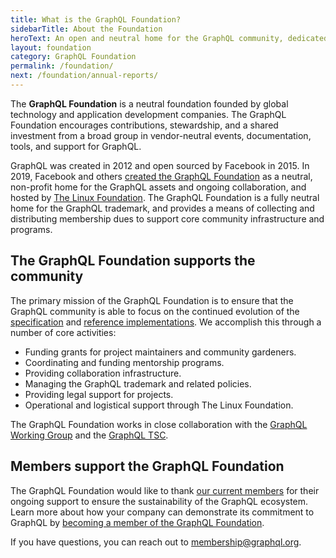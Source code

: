 ```yaml
---
title: What is the GraphQL Foundation?
sidebarTitle: About the Foundation
heroText: An open and neutral home for the GraphQL community, dedicated to promoting widespread adoption and accelerating development of the surrounding ecosystem
layout: foundation
category: GraphQL Foundation
permalink: /foundation/
next: /foundation/annual-reports/
---
```


The **GraphQL Foundation** is a neutral foundation founded by global technology and application development companies. The GraphQL Foundation encourages contributions, stewardship, and a shared investment from a broad group in vendor-neutral events, documentation, tools, and support for GraphQL.

GraphQL was created in 2012 and open sourced by Facebook in 2015. In 2019, Facebook and others [created the GraphQL Foundation](https://foundation.graphql.org/news/2019/03/12/the-graphql-foundation-announces-collaboration-with-the-joint-development-foundation-to-drive-open-source-and-open-standards/) as a neutral, non-profit home for the GraphQL assets and ongoing collaboration, and hosted by [The Linux Foundation](https://linuxfoundation.org). The GraphQL Foundation is a fully neutral home for the GraphQL trademark, and provides a means of collecting and distributing membership dues to support core community infrastructure and programs.

## The GraphQL Foundation supports the community

The primary mission of the GraphQL Foundation is to ensure that the GraphQL community is able to focus on the continued evolution of the [specification](https://spec.graphql.org) and [reference implementations](/code/). We accomplish this through a number of core activities:

* Funding grants for project maintainers and community gardeners.
* Coordinating and funding mentorship programs.
* Providing collaboration infrastructure.
* Managing the GraphQL trademark and related policies.
* Providing legal support for projects.
* Operational and logistical support through The Linux Foundation.

The GraphQL Foundation works in close collaboration with the [GraphQL Working Group](https://github.com/graphql/graphql-wg/) and the [GraphQL TSC](https://github.com/graphql/graphql-wg/blob/main/GraphQL-TSC.md).

## Members support the GraphQL Foundation

The GraphQL Foundation would like to thank [our current members](/foundation/members/) for their ongoing support to ensure the sustainability of the GraphQL ecosystem. Learn more about how your company can demonstrate its commitment to GraphQL by [becoming a member of the GraphQL Foundation](https://graphql.org/foundation/join).


If you have questions, you can reach out to [membership@graphql.org](mailto:membership@graphql.org).


